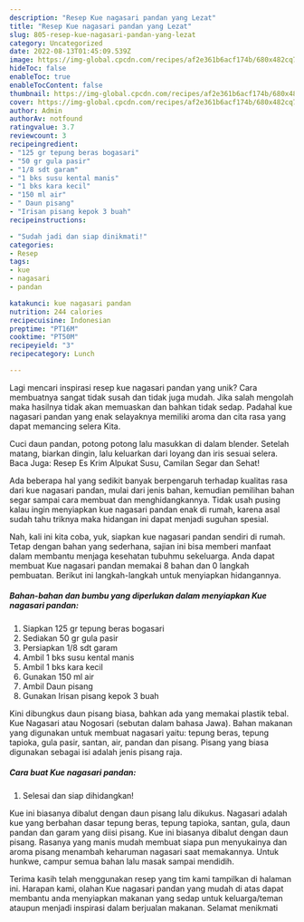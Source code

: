 ```yaml
---
description: "Resep Kue nagasari pandan yang Lezat"
title: "Resep Kue nagasari pandan yang Lezat"
slug: 805-resep-kue-nagasari-pandan-yang-lezat
category: Uncategorized
date: 2022-08-13T01:45:09.539Z
image: https://img-global.cpcdn.com/recipes/af2e361b6acf174b/680x482cq70/kue-nagasari-pandan-foto-resep-utama.jpg
hideToc: false
enableToc: true
enableTocContent: false
thumbnail: https://img-global.cpcdn.com/recipes/af2e361b6acf174b/680x482cq70/kue-nagasari-pandan-foto-resep-utama.jpg
cover: https://img-global.cpcdn.com/recipes/af2e361b6acf174b/680x482cq70/kue-nagasari-pandan-foto-resep-utama.jpg
author: Admin
authorAv: notfound
ratingvalue: 3.7
reviewcount: 3
recipeingredient:
- "125 gr tepung beras bogasari"
- "50 gr gula pasir"
- "1/8 sdt garam"
- "1 bks susu kental manis"
- "1 bks kara kecil"
- "150 ml air"
- " Daun pisang"
- "Irisan pisang kepok 3 buah"
recipeinstructions:

- "Sudah jadi dan siap dinikmati!"
categories:
- Resep
tags:
- kue
- nagasari
- pandan

katakunci: kue nagasari pandan 
nutrition: 244 calories
recipecuisine: Indonesian
preptime: "PT16M"
cooktime: "PT50M"
recipeyield: "3"
recipecategory: Lunch

---
```





Lagi mencari inspirasi resep kue nagasari pandan yang unik? Cara membuatnya sangat tidak susah dan tidak juga mudah. Jika salah mengolah maka hasilnya tidak akan memuaskan dan bahkan tidak sedap. Padahal kue nagasari pandan yang enak selayaknya memiliki aroma dan cita rasa yang dapat memancing selera Kita.





Cuci daun pandan, potong potong lalu masukkan di dalam blender. Setelah matang, biarkan dingin, lalu keluarkan dari loyang dan iris sesuai selera. Baca Juga: Resep Es Krim Alpukat Susu, Camilan Segar dan Sehat!

Ada beberapa hal yang sedikit banyak berpengaruh terhadap kualitas rasa dari kue nagasari pandan, mulai dari jenis bahan, kemudian pemilihan bahan segar sampai cara membuat dan menghidangkannya. Tidak usah pusing kalau ingin menyiapkan kue nagasari pandan enak di rumah, karena asal sudah tahu triknya maka hidangan ini dapat menjadi suguhan spesial.






Nah, kali ini kita coba, yuk, siapkan kue nagasari pandan sendiri di rumah. Tetap dengan bahan yang sederhana, sajian ini bisa memberi manfaat dalam membantu menjaga kesehatan tubuhmu sekeluarga. Anda dapat membuat Kue nagasari pandan memakai 8 bahan dan 0 langkah pembuatan. Berikut ini langkah-langkah untuk menyiapkan hidangannya.

<!--inarticleads1-->

##### Bahan-bahan dan bumbu yang diperlukan dalam menyiapkan Kue nagasari pandan:

1. Siapkan 125 gr tepung beras bogasari
1. Sediakan 50 gr gula pasir
1. Persiapkan 1/8 sdt garam
1. Ambil 1 bks susu kental manis
1. Ambil 1 bks kara kecil
1. Gunakan 150 ml air
1. Ambil  Daun pisang
1. Gunakan Irisan pisang kepok 3 buah


Kini dibungkus daun pisang biasa, bahkan ada yang memakai plastik tebal. Kue Nagasari atau Nogosari (sebutan dalam bahasa Jawa). Bahan makanan yang digunakan untuk membuat nagasari yaitu: tepung beras, tepung tapioka, gula pasir, santan, air, pandan dan pisang. Pisang yang biasa digunakan sebagai isi adalah jenis pisang raja. 

<!--inarticleads2-->

##### Cara buat Kue nagasari pandan:


1. Selesai dan siap dihidangkan!

Kue ini biasanya dibalut dengan daun pisang lalu dikukus. Nagasari adalah kue yang berbahan dasar tepung beras, tepung tapioka, santan, gula, daun pandan dan garam yang diisi pisang. Kue ini biasanya dibalut dengan daun pisang. Rasanya yang manis mudah membuat siapa pun menyukainya dan aroma pisang menambah keharuman nagasari saat memakannya. Untuk hunkwe, campur semua bahan lalu masak sampai mendidih. 

Terima kasih telah menggunakan resep yang tim kami tampilkan di halaman ini. Harapan kami, olahan Kue nagasari pandan yang mudah di atas dapat membantu anda menyiapkan makanan yang sedap untuk keluarga/teman ataupun menjadi inspirasi dalam berjualan makanan. Selamat menikmati
